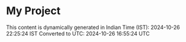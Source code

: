 # My Project

This content is dynamically generated in Indian Time (IST): 2024-10-26 22:25:24 IST
Converted to UTC: 2024-10-26 16:55:24 UTC
